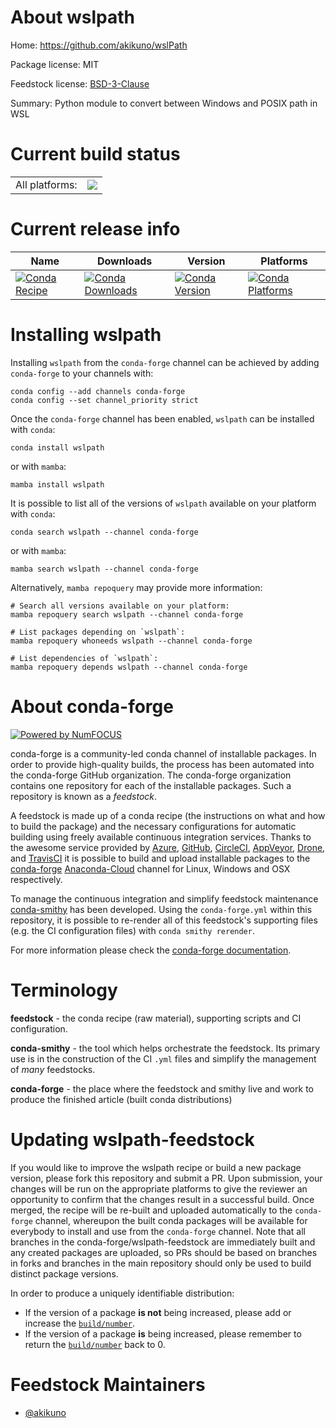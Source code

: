 About wslpath
=============

Home: https://github.com/akikuno/wslPath

Package license: MIT

Feedstock license: [BSD-3-Clause](https://github.com/conda-forge/wslpath-feedstock/blob/main/LICENSE.txt)

Summary: Python module to convert between Windows and POSIX path in WSL

Current build status
====================


<table><tr><td>All platforms:</td>
    <td>
      <a href="https://dev.azure.com/conda-forge/feedstock-builds/_build/latest?definitionId=16504&branchName=main">
        <img src="https://dev.azure.com/conda-forge/feedstock-builds/_apis/build/status/wslpath-feedstock?branchName=main">
      </a>
    </td>
  </tr>
</table>

Current release info
====================

| Name | Downloads | Version | Platforms |
| --- | --- | --- | --- |
| [![Conda Recipe](https://img.shields.io/badge/recipe-wslpath-green.svg)](https://anaconda.org/conda-forge/wslpath) | [![Conda Downloads](https://img.shields.io/conda/dn/conda-forge/wslpath.svg)](https://anaconda.org/conda-forge/wslpath) | [![Conda Version](https://img.shields.io/conda/vn/conda-forge/wslpath.svg)](https://anaconda.org/conda-forge/wslpath) | [![Conda Platforms](https://img.shields.io/conda/pn/conda-forge/wslpath.svg)](https://anaconda.org/conda-forge/wslpath) |

Installing wslpath
==================

Installing `wslpath` from the `conda-forge` channel can be achieved by adding `conda-forge` to your channels with:

```
conda config --add channels conda-forge
conda config --set channel_priority strict
```

Once the `conda-forge` channel has been enabled, `wslpath` can be installed with `conda`:

```
conda install wslpath
```

or with `mamba`:

```
mamba install wslpath
```

It is possible to list all of the versions of `wslpath` available on your platform with `conda`:

```
conda search wslpath --channel conda-forge
```

or with `mamba`:

```
mamba search wslpath --channel conda-forge
```

Alternatively, `mamba repoquery` may provide more information:

```
# Search all versions available on your platform:
mamba repoquery search wslpath --channel conda-forge

# List packages depending on `wslpath`:
mamba repoquery whoneeds wslpath --channel conda-forge

# List dependencies of `wslpath`:
mamba repoquery depends wslpath --channel conda-forge
```


About conda-forge
=================

[![Powered by
NumFOCUS](https://img.shields.io/badge/powered%20by-NumFOCUS-orange.svg?style=flat&colorA=E1523D&colorB=007D8A)](https://numfocus.org)

conda-forge is a community-led conda channel of installable packages.
In order to provide high-quality builds, the process has been automated into the
conda-forge GitHub organization. The conda-forge organization contains one repository
for each of the installable packages. Such a repository is known as a *feedstock*.

A feedstock is made up of a conda recipe (the instructions on what and how to build
the package) and the necessary configurations for automatic building using freely
available continuous integration services. Thanks to the awesome service provided by
[Azure](https://azure.microsoft.com/en-us/services/devops/), [GitHub](https://github.com/),
[CircleCI](https://circleci.com/), [AppVeyor](https://www.appveyor.com/),
[Drone](https://cloud.drone.io/welcome), and [TravisCI](https://travis-ci.com/)
it is possible to build and upload installable packages to the
[conda-forge](https://anaconda.org/conda-forge) [Anaconda-Cloud](https://anaconda.org/)
channel for Linux, Windows and OSX respectively.

To manage the continuous integration and simplify feedstock maintenance
[conda-smithy](https://github.com/conda-forge/conda-smithy) has been developed.
Using the ``conda-forge.yml`` within this repository, it is possible to re-render all of
this feedstock's supporting files (e.g. the CI configuration files) with ``conda smithy rerender``.

For more information please check the [conda-forge documentation](https://conda-forge.org/docs/).

Terminology
===========

**feedstock** - the conda recipe (raw material), supporting scripts and CI configuration.

**conda-smithy** - the tool which helps orchestrate the feedstock.
                   Its primary use is in the construction of the CI ``.yml`` files
                   and simplify the management of *many* feedstocks.

**conda-forge** - the place where the feedstock and smithy live and work to
                  produce the finished article (built conda distributions)


Updating wslpath-feedstock
==========================

If you would like to improve the wslpath recipe or build a new
package version, please fork this repository and submit a PR. Upon submission,
your changes will be run on the appropriate platforms to give the reviewer an
opportunity to confirm that the changes result in a successful build. Once
merged, the recipe will be re-built and uploaded automatically to the
`conda-forge` channel, whereupon the built conda packages will be available for
everybody to install and use from the `conda-forge` channel.
Note that all branches in the conda-forge/wslpath-feedstock are
immediately built and any created packages are uploaded, so PRs should be based
on branches in forks and branches in the main repository should only be used to
build distinct package versions.

In order to produce a uniquely identifiable distribution:
 * If the version of a package **is not** being increased, please add or increase
   the [``build/number``](https://docs.conda.io/projects/conda-build/en/latest/resources/define-metadata.html#build-number-and-string).
 * If the version of a package **is** being increased, please remember to return
   the [``build/number``](https://docs.conda.io/projects/conda-build/en/latest/resources/define-metadata.html#build-number-and-string)
   back to 0.

Feedstock Maintainers
=====================

* [@akikuno](https://github.com/akikuno/)

